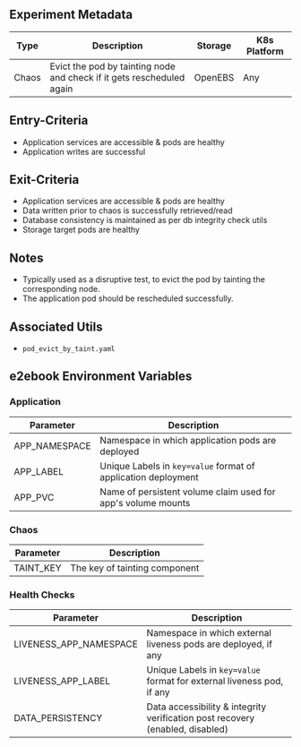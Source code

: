 ## Experiment Metadata

| Type  | Description                                                  | Storage | K8s Platform |
| ----- | ------------------------------------------------------------ | ------- | ------------ |
| Chaos | Evict the pod by tainting node and check if it gets rescheduled again | OpenEBS | Any          |

## Entry-Criteria

- Application services are accessible & pods are healthy
- Application writes are successful 

## Exit-Criteria

- Application services are accessible & pods are healthy
- Data written prior to chaos is successfully retrieved/read
- Database consistency is maintained as per db integrity check utils
- Storage target pods are healthy

## Notes

- Typically used as a disruptive test, to evict the pod by tainting the corresponding node.
- The application pod should be rescheduled successfully.

## Associated Utils 

- `pod_evict_by_taint.yaml`

## e2ebook Environment Variables

### Application

| Parameter     | Description                                                  |
| ------------- | ------------------------------------------------------------ |
| APP_NAMESPACE | Namespace in which application pods are deployed             |
| APP_LABEL     | Unique Labels in `key=value` format of application deployment |
| APP_PVC       | Name of persistent volume claim used for app's volume mounts |

### Chaos 

| Parameter | Description                   |
| --------- | ----------------------------- |
| TAINT_KEY | The key of tainting component |

### Health Checks 

| Parameter              | Description                                                  |
| ---------------------- | ------------------------------------------------------------ |
| LIVENESS_APP_NAMESPACE | Namespace in which external liveness pods are deployed, if any |
| LIVENESS_APP_LABEL     | Unique Labels in `key=value` format for external liveness pod, if any |
| DATA_PERSISTENCY       | Data accessibility & integrity verification post recovery (enabled, disabled) |